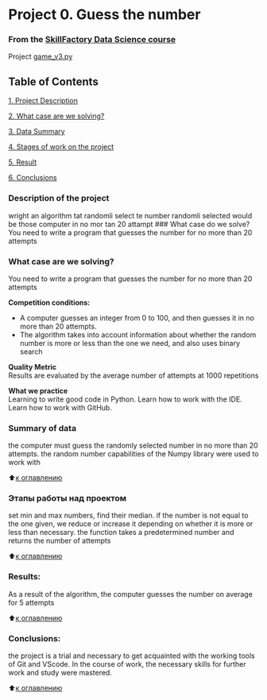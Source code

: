 # Project 0. Guess the number

### From the [SkillFactory Data Science course](https://lms.skillfactory.ru/courses/course-v1:SkillFactory+DST-3.0+28FEB2021/about)
 Project [game_v3.py](https://github.com/EstErste/DS-Erste/blob/main/.vscode/project0/game_v3.py)


## Table of Contents  

[1. Project Description](.README.md#Project_Description)

[2. What case are we solving?](.README.md#What-case-solvable)  

[3. Data Summary](.README.md#Summary-Of-Data)  

[4. Stages of work on the project](.README.md#Stages-work-on-project)  

[5. Result](.README.md#Result)    

[6. Conclusions](.README.md#Conclusions) 



### Description of the project 
wright an algorithm tat randomli select te number randomli selected would be those computer in no mor tan 20 attampt ### What case do we solve? You need to write a program that guesses the number for no more than 20 attempts



### What case are we solving?    
You need to write a program that guesses the number for no more than 20 attempts



**Competition conditions:**  
- A computer guesses an integer from 0 to 100, and then guesses it in no more than 20 attempts. 
- The algorithm takes into account information about whether the random number is more or less than the one we need, and also uses binary search



**Quality Metric**     
Results are evaluated by the average number of attempts at 1000 repetitions



**What we practice**     
Learning to write good code in Python.
Learn how to work with the IDE.
Learn how to work with GitHub.



### Summary of data
the computer must guess the randomly selected number in no more than 20 attempts.
 the random number capabilities of the Numpy library were used to work with
  
:arrow_up:[к оглавлению](.README.md#Оглавление)


### Этапы работы над проектом  
set min and max numbers, find their median.
if the number is not equal to the one given, we reduce or increase it depending on whether it is more or less than necessary.
the function takes a predetermined number and returns the number of attempts

:arrow_up:[к оглавлению](.README.md#Оглавление)


### Results: 

As a result of the algorithm, the computer guesses the number on average for 5 attempts

:arrow_up:[к оглавлению](.README.md#Оглавление)


### Conclusions:  
the project is a trial and necessary to get acquainted with the working tools of Git and VScode. 
In the course of work, the necessary skills for further work and study were mastered. 

:arrow_up:[к оглавлению](.README.md#Оглавление)

